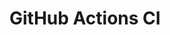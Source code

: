 # GitHub Actions CI

















































































































































































































































































































































































































































































































































































































































































































































































































